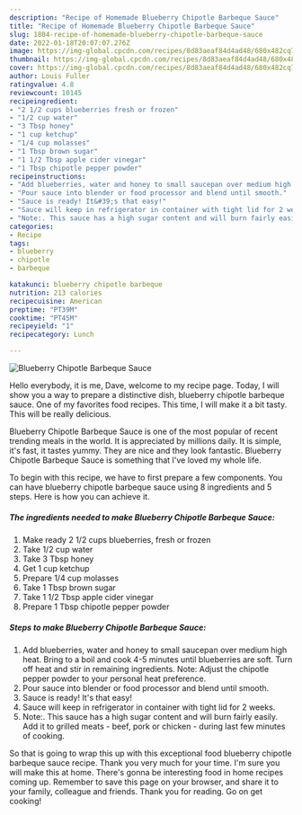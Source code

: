 ```yaml
---
description: "Recipe of Homemade Blueberry Chipotle Barbeque Sauce"
title: "Recipe of Homemade Blueberry Chipotle Barbeque Sauce"
slug: 1804-recipe-of-homemade-blueberry-chipotle-barbeque-sauce
date: 2022-01-18T20:07:07.276Z
image: https://img-global.cpcdn.com/recipes/8d83aeaf84d4ad48/680x482cq70/blueberry-chipotle-barbeque-sauce-recipe-main-photo.jpg
thumbnail: https://img-global.cpcdn.com/recipes/8d83aeaf84d4ad48/680x482cq70/blueberry-chipotle-barbeque-sauce-recipe-main-photo.jpg
cover: https://img-global.cpcdn.com/recipes/8d83aeaf84d4ad48/680x482cq70/blueberry-chipotle-barbeque-sauce-recipe-main-photo.jpg
author: Louis Fuller
ratingvalue: 4.8
reviewcount: 10145
recipeingredient:
- "2 1/2 cups blueberries fresh or frozen"
- "1/2 cup water"
- "3 Tbsp honey"
- "1 cup ketchup"
- "1/4 cup molasses"
- "1 Tbsp brown sugar"
- "1 1/2 Tbsp apple cider vinegar"
- "1 Tbsp chipotle pepper powder"
recipeinstructions:
- "Add blueberries, water and honey to small saucepan over medium high heat. Bring to a boil and cook 4-5 minutes until blueberries are soft. Turn off heat and stir in remaining ingredients. Note: Adjust the chipotle pepper powder to your personal heat preference."
- "Pour sauce into blender or food processor and blend until smooth."
- "Sauce is ready! It&#39;s that easy!"
- "Sauce will keep in refrigerator in container with tight lid for 2 weeks."
- "Note:. This sauce has a high sugar content and will burn fairly easily. Add it to grilled meats - beef, pork or chicken - during last few minutes of cooking."
categories:
- Recipe
tags:
- blueberry
- chipotle
- barbeque

katakunci: blueberry chipotle barbeque 
nutrition: 213 calories
recipecuisine: American
preptime: "PT39M"
cooktime: "PT45M"
recipeyield: "1"
recipecategory: Lunch

---
```



![Blueberry Chipotle Barbeque Sauce](https://img-global.cpcdn.com/recipes/8d83aeaf84d4ad48/680x482cq70/blueberry-chipotle-barbeque-sauce-recipe-main-photo.jpg)

Hello everybody, it is me, Dave, welcome to my recipe page. Today, I will show you a way to prepare a distinctive dish, blueberry chipotle barbeque sauce. One of my favorites food recipes. This time, I will make it a bit tasty. This will be really delicious.

Blueberry Chipotle Barbeque Sauce is one of the most popular of recent trending meals in the world. It is appreciated by millions daily. It is simple, it's fast, it tastes yummy. They are nice and they look fantastic. Blueberry Chipotle Barbeque Sauce is something that I've loved my whole life.




To begin with this recipe, we have to first prepare a few components. You can have blueberry chipotle barbeque sauce using 8 ingredients and 5 steps. Here is how you can achieve it.

<!--inarticleads1-->

##### The ingredients needed to make Blueberry Chipotle Barbeque Sauce:

1. Make ready 2 1/2 cups blueberries, fresh or frozen
1. Take 1/2 cup water
1. Take 3 Tbsp honey
1. Get 1 cup ketchup
1. Prepare 1/4 cup molasses
1. Take 1 Tbsp brown sugar
1. Take 1 1/2 Tbsp apple cider vinegar
1. Prepare 1 Tbsp chipotle pepper powder




<!--inarticleads2-->

##### Steps to make Blueberry Chipotle Barbeque Sauce:

1. Add blueberries, water and honey to small saucepan over medium high heat. Bring to a boil and cook 4-5 minutes until blueberries are soft. Turn off heat and stir in remaining ingredients. Note: Adjust the chipotle pepper powder to your personal heat preference.
1. Pour sauce into blender or food processor and blend until smooth.
1. Sauce is ready! It&#39;s that easy!
1. Sauce will keep in refrigerator in container with tight lid for 2 weeks.
1. Note:. This sauce has a high sugar content and will burn fairly easily. Add it to grilled meats - beef, pork or chicken - during last few minutes of cooking.




So that is going to wrap this up with this exceptional food blueberry chipotle barbeque sauce recipe. Thank you very much for your time. I'm sure you will make this at home. There's gonna be interesting food in home recipes coming up. Remember to save this page on your browser, and share it to your family, colleague and friends. Thank you for reading. Go on get cooking!
